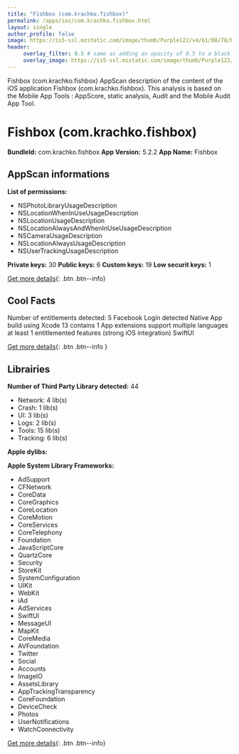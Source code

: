 ```yaml
---
title: "Fishbox (com.krachko.fishbox)"
permalink: /apps/ios/com.krachko.fishbox.html
layout: single
author_profile: false
image: https://is5-ssl.mzstatic.com/image/thumb/Purple122/v4/b1/08/78/b108784e-89d1-1bab-2678-1c43e312c6f2/icon-1x_U007emarketing-0-6-0-sRGB-85-220.png/512x512bb.jpg
header: 
     overlay_filter: 0.5 # same as adding an opacity of 0.5 to a black background
     overlay_image: https://is5-ssl.mzstatic.com/image/thumb/Purple122/v4/b1/08/78/b108784e-89d1-1bab-2678-1c43e312c6f2/icon-1x_U007emarketing-0-6-0-sRGB-85-220.png/512x512bb.jpg
---
```

Fishbox (com.krachko.fishbox) AppScan description of the content of the iOS application Fishbox (com.krachko.fishbox). This analysis is based on the Mobile App Tools : AppScore, static analysis, Audit and the Mobile Audit App Tool.

# Fishbox (com.krachko.fishbox)

**BundleId:** com.krachko.fishbox
**App Version:** 5.2.2
**App Name:** Fishbox


## AppScan informations 

**List of permissions:** 
- NSPhotoLibraryUsageDescription
- NSLocationWhenInUseUsageDescription
- NSLocationUsageDescription
- NSLocationAlwaysAndWhenInUseUsageDescription
- NSCameraUsageDescription
- NSLocationAlwaysUsageDescription
- NSUserTrackingUsageDescription
  
  
**Private keys:** 30
**Public keys:** 6
**Custom keys:** 19
**Low securit keys:** 1
  
[Get more details](/pricing.html){: .btn .btn--info}

## Cool Facts

Number of entitlements detected: 5
Facebook Login detected
Native App
build using Xcode 13
contains 1 App extensions
support multiple languages
at least 1 entitlemented features (strong iOS integration)
SwiftUI
  
[Get more details](/pricing.html){: .btn .btn--info }

## Librairies 
**Number of Third Party Library detected:** 44
- Network: 4 lib(s)
- Crash: 1 lib(s)
- UI: 3 lib(s)
- Logs: 2 lib(s)
- Tools: 15 lib(s)
- Tracking: 6 lib(s)


**Apple dylibs:**


**Apple System Library Frameworks:**
- AdSupport
- CFNetwork
- CoreData
- CoreGraphics
- CoreLocation
- CoreMotion
- CoreServices
- CoreTelephony
- Foundation
- JavaScriptCore
- QuartzCore
- Security
- StoreKit
- SystemConfiguration
- UIKit
- WebKit
- iAd
- AdServices
- SwiftUI
- MessageUI
- MapKit
- CoreMedia
- AVFoundation
- Twitter
- Social
- Accounts
- ImageIO
- AssetsLibrary
- AppTrackingTransparency
- CoreFoundation
- DeviceCheck
- Photos
- UserNotifications
- WatchConnectivity


  
[Get more details](/pricing.html){: .btn .btn--info}

